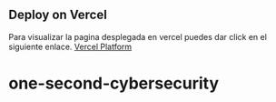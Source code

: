
## Deploy on Vercel

Para visualizar la pagina desplegada en vercel puedes dar click en el siguiente enlace. [Vercel Platform](https://one-second-cybersecurity.vercel.app/)


# one-second-cybersecurity
